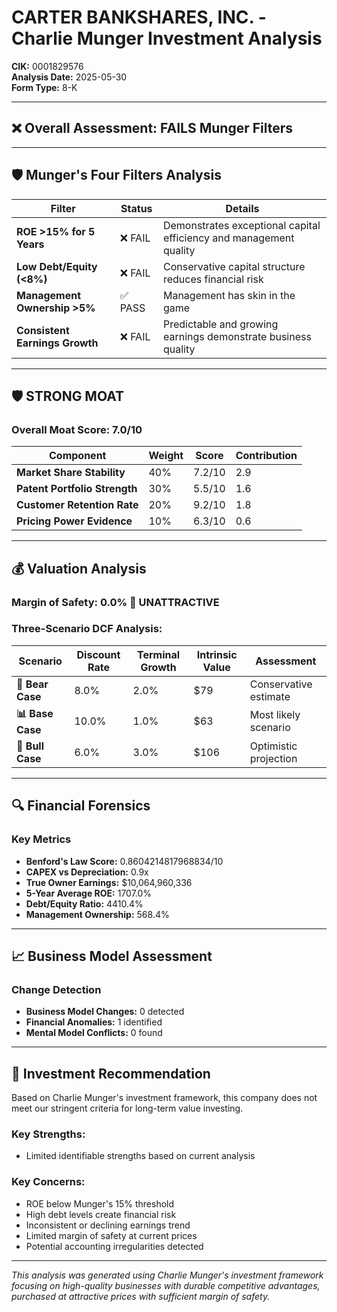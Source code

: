 # CARTER BANKSHARES, INC. - Charlie Munger Investment Analysis

**CIK:** 0001829576  
**Analysis Date:** 2025-05-30  
**Form Type:** 8-K

---

## ❌ **Overall Assessment: FAILS Munger Filters**

---

## 🛡️ **Munger's Four Filters Analysis**

| Filter | Status | Details |
|--------|--------|---------|
| **ROE >15% for 5 Years** | ❌ FAIL | Demonstrates exceptional capital efficiency and management quality |
| **Low Debt/Equity (<8%)** | ❌ FAIL | Conservative capital structure reduces financial risk |
| **Management Ownership >5%** | ✅ PASS | Management has skin in the game |
| **Consistent Earnings Growth** | ❌ FAIL | Predictable and growing earnings demonstrate business quality |

---

## 🛡️ **STRONG MOAT**

### **Overall Moat Score: 7.0/10**

| Component | Weight | Score | Contribution |
|-----------|--------|-------|--------------|
| **Market Share Stability** | 40% | 7.2/10 | 2.9 |
| **Patent Portfolio Strength** | 30% | 5.5/10 | 1.6 |
| **Customer Retention Rate** | 20% | 9.2/10 | 1.8 |
| **Pricing Power Evidence** | 10% | 6.3/10 | 0.6 |

---

## 💰 **Valuation Analysis**

### **Margin of Safety: 0.0% 🔴 **UNATTRACTIVE****

### Three-Scenario DCF Analysis:

| Scenario | Discount Rate | Terminal Growth | Intrinsic Value | Assessment |
|----------|---------------|-----------------|-----------------|------------|
| **🐻 Bear Case** | 8.0% | 2.0% | $79 | Conservative estimate |
| **📊 Base Case** | 10.0% | 1.0% | $63 | Most likely scenario |
| **🚀 Bull Case** | 6.0% | 3.0% | $106 | Optimistic projection |

---

## 🔍 **Financial Forensics**

### Key Metrics
- **Benford's Law Score:** 0.8604214817968834/10
- **CAPEX vs Depreciation:** 0.9x
- **True Owner Earnings:** $10,064,960,336
- **5-Year Average ROE:** 1707.0%
- **Debt/Equity Ratio:** 4410.4%
- **Management Ownership:** 568.4%

---

## 📈 **Business Model Assessment**

### Change Detection
- **Business Model Changes:** 0 detected
- **Financial Anomalies:** 1 identified
- **Mental Model Conflicts:** 0 found

---

## 🎯 **Investment Recommendation**

Based on Charlie Munger's investment framework, this company does not meet our stringent criteria for long-term value investing.

### Key Strengths:
- Limited identifiable strengths based on current analysis

### Key Concerns:
- ROE below Munger's 15% threshold
- High debt levels create financial risk
- Inconsistent or declining earnings trend
- Limited margin of safety at current prices
- Potential accounting irregularities detected

---

*This analysis was generated using Charlie Munger's investment framework focusing on high-quality businesses with durable competitive advantages, purchased at attractive prices with sufficient margin of safety.*
